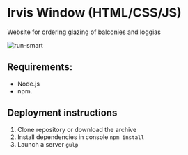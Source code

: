 # Irvis Window (HTML/CSS/JS)
Website for ordering glazing of balconies and loggias

![run-smart](https://user-images.githubusercontent.com/62256669/111336951-b8da8380-8686-11eb-829c-143c1f7cb7b2.gif)

## Requirements: 
* Node.js 
* npm.

## Deployment instructions
1. Clone repository or download the archive
2. Install dependencies in console `npm install`
3. Launch a server `gulp`